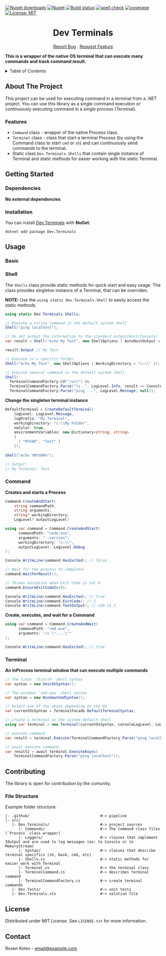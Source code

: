 [![Nuget downloads](https://img.shields.io/nuget/v/dev.terminals.svg)](https://www.nuget.org/packages/Dev.Terminals/)
[![Nuget](https://img.shields.io/nuget/dt/dev.terminals)](https://www.nuget.org/packages/Dev.Terminals/)
[![Build status](https://github.com/rosenkolev/dev-terminals/actions/workflows/github-actions.yml/badge.svg)](https://github.com/rosenkolev/dev-terminals/actions/workflows/github-actions.yml)
[![spell check](https://github.com/rosenkolev/dev-terminals/actions/workflows/spell-check.yml/badge.svg)](https://github.com/rosenkolev/dev-terminals/actions/workflows/spell-check.yml)
[![coverage](https://codecov.io/gh/rosenkolev/dev-terminals/branch/main/graph/badge.svg?token=V9E0GSDN34)](https://codecov.io/gh/rosenkolev/dev-terminals)
[![License: MIT](https://img.shields.io/badge/License-MIT-yellow.svg)](https://github.com/rosenkolev/dev-terminals/blob/main/LICENSE)

<center>

  # Dev Terminals
  
  [Report Bug](/issues) . [Request Feature](/issues)

</center>

**This is a wrapper of the native OS terminal that can execute many commands and track command result.**

<details>
<summary>Table of Contents</summary>

1. [About The Project](#about-the-project)
   * [Features](#features)
1. [Getting Started](#getting-started)
   * [Dependencies](#dependencies)
   * [Installation](#installation)
1. [Usage](#usage)
1. [Contributing](#contributing)
1. [License](#license)
1. [Contact](#contact)

</details>

## About The Project

This project can be used for executing command in a terminal from a .NET project. You can use this
library as a single command execution or continuously executing command in a single process (Terminal).

### Features

* `Command` class - wrapper of the native Process class.
* `Terminal` class - class that start a terminal Process (by using the Command class to start
  `cmd` or `sh`) and can continuously send commands to the terminal.
* Static class `Dev.Terminals.Shells` that contain single instance of Terminal and static methods
  for easier working with the static Terminal.

## Getting Started

### Dependencies

**No external dependencies**

### Installation

You can install [Dev.Terminals](https://www.nuget.org/packages/Dev.Terminals/) with **NuGet**:

```shell
dotnet add package Dev.Terminals 
```

## Usage

### Basic

### Shell

The `Shells` class provide static methods for quick start and easy usage.
The class provides singleton instance of a Terminal, that can be overriden.

**NOTE:** Use the `using static Dev.Terminals.Shell` to easily access the static methods.

```csharp
using static Dev.Terminals.Shells;

// Execute a string command in the default system shell
Shell("ping localhost");

// Do not output the information to the standard output(Host/Console)
var result = Shell("echo My Test", new ShellOptions { AutoHostOutput = false });

result.Output // My Test

// Execute in a specific folder
Shell("echo My Test", new ShellOptions { WorkingDirectory = "c:\\" });

// Execute several command in the default system shell
Shell(
  TerminalCommandFactory.Cd("/src") &&
  TerminalCommandFactory.Parse("ls .", LogLevel.Info, result => Console.WriteLine(result.Output)) &
  TerminalCommandFactory.Parse("ping ...", LogLevel.Message, null));
```

**Change the singleton terminal instance**

```csharp
DefaultTerminal = CreateDefaultTerminal(
	logLevel: LogLevel.Message,
	logPrefix: "My Terminal",
	workingDirectory: "c:\\My Folder",
	noColor: true,
	environmentVariables: new Dictionary<string, string>
	{
	  { "MYVAR", "Test" }
	});
	
Shell("echo %MYVAR%");

// Output:
// My Terminal: Test
```

### Command

**Creates and starts a Process**

```csharp
Command.CreateAndStart(
	string commandPath,
	string arguments,
	string? workingDirectory,
	LogLevel? outputLogLevel)
```

```csharp
using var command = Command.CreateAndStart(
      commandPath: "node.exe",
      arguments: "--version",
      workingDirectory: "c:\\",
      outputLogLevel: LogLevel.Debug
);

Console.WriteLine(command.HasExited); // false

// Wait for the process to complete!
command.WaitForResult();

// Throws exception when Exit Code is not 0
command.EnsureExitCodeIs(0);

Console.WriteLine(command.HasExited); // true
Console.WriteLine(command.ExitCode); // 1
Console.WriteLine(command.TextOutput); // v20.11.1
```

**Create, executes, and wait for a Command**

```csharp
using var command = Command.CreateAndWait(
      commandPath: "cmd.exe",
      arguments: "/c \"....\""
);

Console.WriteLine(command.HasExited); // true
```

### Terminal

**An InProcess terminal window that can execute multiple commands**

```csharp
// The linux `/bin/sh` shell syntax
var syntax = new UnixShSyntax();

// The windows `cmd.exe` shell syntax
var syntax = new WindowsCmdSyntax();

// Select one of the above depending on the OS
var currentOsSyntax = TerminalFacade.DefaultTerminalSyntax;

// create a terminal as the system default shell
using var terminal = new Terminal(currentOsSyntax, consoleLogLevel: LogLevel.Verbose, workingDirectory: "c:\\");

// execute command
var result = terminal.Execute(TerminalCommandFactory.Parse("ping localhost"));

// async execute command
var result2 = await terminal.ExecuteAsync(
	TerminalCommandFactory.Parse("ping localhost"));
```

## Contributing

The library is open for contribution by the comunity.

### File Structure

Example folder structure:
```shell
|- .github/                                #-> pipeline
|- src/
   |- Dev.Terminals/                       #-> project sources
      |- Commands/                         #-> The Command class files (`Process` class wrapper)
	  |- Loggers/                          #-> classes that implement IOutput and are used to log messages (ex: to Console or to MemoryStream) 
	  |- Syntax/	                       #-> classes that describe terminal specifics (sh, bash, cmd, etc)
	  |- Shells.cs                         #-> static methods for easier work with Terminal
	  |- Terminal.cs                       #-> the terminal class
	  |- TerminalCommand.cs                #-> describes terminal command
	  |- TerminalCommandFactory.cs         #-> create terminal commands
   |- Dev.Tests/                           #-> unit tests   
   |- Dev.Terminals.sln                    #-> solution file
```

## License

Distributed under MIT License. See `LICENSE.txt` for more information.

## Contact

Rosen Kolev - email@example.com

